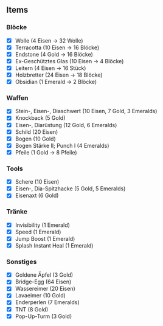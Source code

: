 ## Items
### Blöcke
- [X] Wolle (4 Eisen -> 32 Wolle)
- [X] Terracotta (10 Eisen -> 16 Blöcke)
- [X] Endstone (4 Gold -> 16 Blöcke)
- [X] Ex-Geschütztes Glas (10 Eisen -> 4 Blöcke)
- [X] Leitern (4 Eisen -> 16 Stück)
- [X] Holzbretter (24 Eisen -> 18 Blöcke)
- [X] Obsidian (1 Emerald -> 2 Blöcke)
  
### Waffen
- [X] Stein-, Eisen-, Diaschwert (10 Eisen, 7 Gold, 3 Emeralds)
- [X] Knockback (5 Gold)
- [X] Eisen-, Diarüstung (12 Gold, 6 Emeralds)
- [X] Schild (20 Eisen)
- [X] Bogen (10 Gold)
- [X] Bogen Stärke II; Punch I (4 Emeralds)
- [X] Pfeile (1 Gold -> 8 Pfeile)
  
### Tools
- [X] Schere (10 Eisen)
- [X] Eisen-, Dia-Spitzhacke (5 Gold, 5 Emeralds)
- [X] Eisenaxt (6 Gold)

### Tränke
- [X] Invisibility (1 Emerald)
- [X] Speed (1 Emerald)
- [X] Jump Boost (1 Emerald)
- [X] Splash Instant Heal (1 Emerald)

### Sonstiges
- [X] Goldene Äpfel (3 Gold)
- [X] Bridge-Egg (64 Eisen)
- [X] Wassereimer (20 Eisen)
- [X] Lavaeimer (10 Gold)
- [X] Enderperlen (7 Emeralds)
- [X] TNT (8 Gold)
- [X] Pop-Up-Turm (3 Gold)